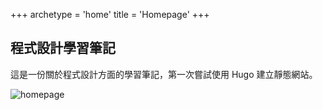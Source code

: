 +++
archetype = 'home'
title = 'Homepage'
+++

## 程式設計學習筆記

這是一份關於程式設計方面的學習筆記，第一次嘗試使用 Hugo 建立靜態網站。

![homepage](/images/homepage.gif)
